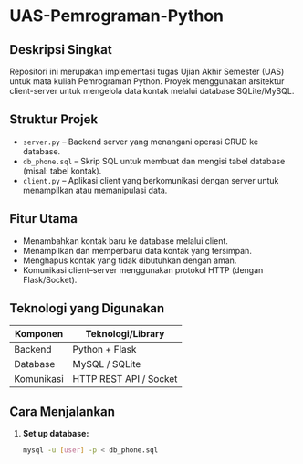 # UAS-Pemrograman-Python

## Deskripsi Singkat
Repositori ini merupakan implementasi tugas Ujian Akhir Semester (UAS) untuk mata kuliah Pemrograman Python. Proyek menggunakan arsitektur client-server untuk mengelola data kontak melalui database SQLite/MySQL.

## Struktur Projek

- `server.py` – Backend server yang menangani operasi CRUD ke database.
- `db_phone.sql` – Skrip SQL untuk membuat dan mengisi tabel database (misal: tabel kontak).
- `client.py` – Aplikasi client yang berkomunikasi dengan server untuk menampilkan atau memanipulasi data.

## Fitur Utama
- Menambahkan kontak baru ke database melalui client.
- Menampilkan dan memperbarui data kontak yang tersimpan.
- Menghapus kontak yang tidak dibutuhkan dengan aman.
- Komunikasi client–server menggunakan protokol HTTP (dengan Flask/Socket).

## Teknologi yang Digunakan
| Komponen      | Teknologi/Library     |
|---------------|-----------------------|
| Backend       | Python + Flask        |
| Database      | MySQL / SQLite        |
| Komunikasi    | HTTP REST API / Socket|

## Cara Menjalankan
1. **Set up database:**
   ```bash
   mysql -u [user] -p < db_phone.sql
